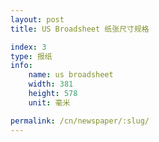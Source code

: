 ```yaml
---
layout: post
title: US Broadsheet 纸张尺寸规格

index: 3
type: 报纸
info:
    name: us broadsheet
    width: 381
    height: 578
    unit: 毫米

permalink: /cn/newspaper/:slug/
---
```



